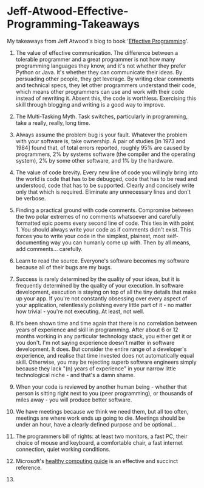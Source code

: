 # Jeff-Atwood-Effective-Programming-Takeaways
My takeaways from Jeff Atwood's blog to book '[Effective Programming](https://www.amazon.com.au/Effective-Programming-More-Than-Writing-ebook/dp/B008HUMTO0)'.

1. The value of effective communication. The difference between a tolerable programmer and a great programmer is not how many programming languages they know, and it's not whether they prefer Python or Java. It's whether they can communicate their ideas. By persuading other people, they get leverage. By writing clear comments and technical specs, they let other programmers understand their code, which means other programmers can use and work with their code instead of rewriting it. Absent this, the code is worthless. Exercising this skill through blogging and writing is a good way to improve. 

2. The Multi-Tasking Myth. Task switches, particularly in programming, take a really, really, long time. 

3. Always assume the problem bug is your fault. Whatever the problem with your software is, take ownership. A pair of studies [in 1973 and 1984] found that, of total errors reported, roughly 95% are caused by programmers, 2% by systems software (the compiler and the operating system), 2% by some other software, and 1% by the hardware.

4. The value of code brevity. Every new line of code you willingly bring into the world is code that has to be debugged, code that has to be read and understood, code that has to be supported. Clearly and concisely write only that which is required. Eliminate any unnecessary lines and don't be verbose.

5. Finding a practical ground with code comments. Compromise between the two polar extremes of no comments whatsoever and carefully formatted epic poems every second line of code. This ties in with point 1. You should always write your code as if comments didn't exist. This forces you to write your code in the simplest, plainest, most self-documenting way you can humanly come up with. Then by all means, add comments... carefully. 

6. Learn to read the source. Everyone's software becomes my software because all of their bugs are my bugs.

7. Success is rarely determined by the quality of your ideas, but it is frequently determined by the quality of your execution. In software development, execution is staying on top of all the tiny details that make up your app. If you're not constantly obsessing over every aspect of your application, relentlessly polishing every little part of it - no matter how trivial - you're not executing. At least, not well.

8. It's been shown time and time again that there is no correlation between years of experience and skill in programming. After about 6 or 12 months working in any particular technology stack, you either get it or you don't. I'm not saying experience doesn't matter in software development. It does. But consider the entire range of a developer's experience, and realise that time invested does not automatically equal skill. Otherwise, you may be rejecting superb software engineers simply because they lack "(n) years of experience" in your narrow little technological niche - and that's a damn shame.

9. When your code is reviewed by another human being - whether that person is sitting right next to you (peer programming), or thousands of miles away - you will produce better software.

10. We have meetings because we think we need them, but all too often, meetings are where work ends up going to die. Meetings should be under an hour, have a clearly defined purpose and be optional...

11. The programmers bill of rights: at least two monitors, a fast PC, their choice of mouse and keyboard, a comfortable chair, a fast internet connection, quiet working conditions.

12. Microsoft's [healthy computing guide](https://support.microsoft.com/en-us/help/4101085/accessories-setting-up-your-desktop) is an effective and succinct reference.

13. 
